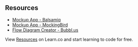 

## Resources

- [Mockup App - Balsamiq](http://balsamiq.com/)
- [Mockup App - MockingBird](https://gomockingbird.com/)
- [Flow Diagram Creator - Bubbl.us](https://bubbl.us/)
<p data-visibility='hidden'>View <a href='https://learn.co/lessons/fe-site-planning-resources' title='Resources'>Resources</a> on Learn.co and start learning to code for free.</p>
